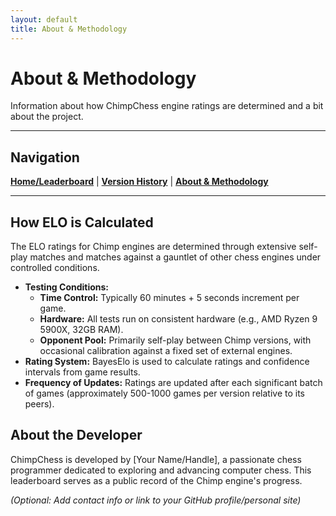 ```yaml
---
layout: default
title: About & Methodology
---
```


# About & Methodology

Information about how ChimpChess engine ratings are determined and a bit about the project.

---

## Navigation
[**Home/Leaderboard**](https://quackcoast.github.io/chimp-4) | [**Version History**](version-history.md) | [**About & Methodology**](about.md)

---

## How ELO is Calculated

The ELO ratings for Chimp engines are determined through extensive self-play matches and matches against a gauntlet of other chess engines under controlled conditions.

*   **Testing Conditions:**
    *   **Time Control:** Typically 60 minutes + 5 seconds increment per game.
    *   **Hardware:** All tests run on consistent hardware (e.g., AMD Ryzen 9 5900X, 32GB RAM).
    *   **Opponent Pool:** Primarily self-play between Chimp versions, with occasional calibration against a fixed set of external engines.
*   **Rating System:** BayesElo is used to calculate ratings and confidence intervals from game results.
*   **Frequency of Updates:** Ratings are updated after each significant batch of games (approximately 500-1000 games per version relative to its peers).

## About the Developer

ChimpChess is developed by [Your Name/Handle], a passionate chess programmer dedicated to exploring and advancing computer chess. This leaderboard serves as a public record of the Chimp engine's progress.

*(Optional: Add contact info or link to your GitHub profile/personal site)*
